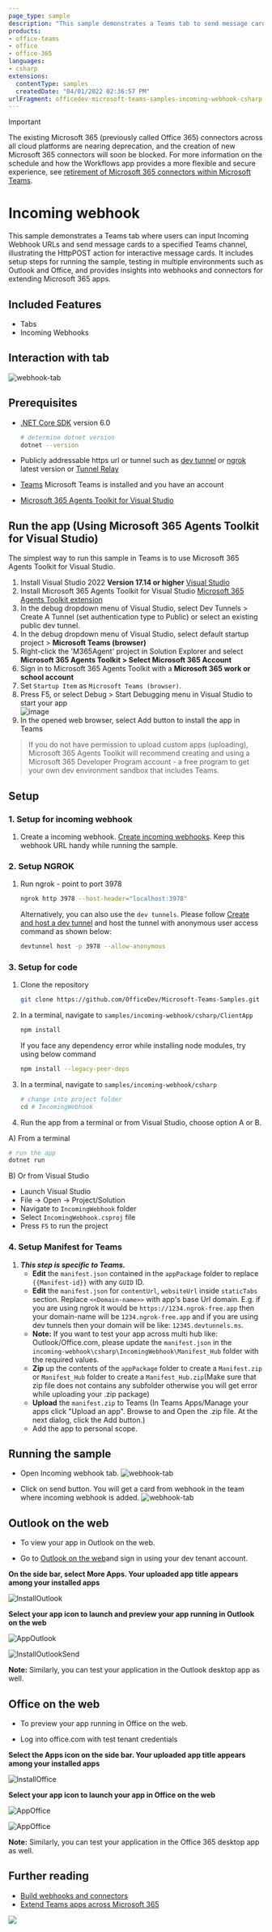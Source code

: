 ```yaml
---
page_type: sample
description: "This sample demonstrates a Teams tab to send message cards using Incoming Webhook, showcasing the HttpPOST action for interactive cards."
products:
- office-teams
- office
- office-365
languages:
- csharp
extensions:
  contentType: samples
  createdDate: "04/01/2022 02:36:57 PM"
urlFragment: officedev-microsoft-teams-samples-incoming-webhook-csharp
---
```


> [!IMPORTANT]
>
> The existing Microsoft 365 (previously called Office 365) connectors across all cloud platforms are nearing deprecation, and the creation of new Microsoft 365 connectors will soon be blocked. For more information on the schedule and how the Workflows app provides a more flexible and secure experience, see [retirement of Microsoft 365 connectors within Microsoft Teams](https://devblogs.microsoft.com/microsoft365dev/retirement-of-office-365-connectors-within-microsoft-teams/).

# Incoming webhook

This sample demonstrates a Teams tab where users can input Incoming Webhook URLs and send message cards to a specified Teams channel, illustrating the HttpPOST action for interactive message cards. It includes setup steps for running the sample, testing in multiple environments such as Outlook and Office, and provides insights into webhooks and connectors for extending Microsoft 365 apps.

## Included Features
* Tabs
* Incoming Webhooks

## Interaction with tab
![webhook-tab ](IncomingWebhook/Images/webhook-app.gif)


## Prerequisites

- [.NET Core SDK](https://dotnet.microsoft.com/download) version 6.0

  ```bash
  # determine dotnet version
  dotnet --version
  ```
- Publicly addressable https url or tunnel such as [dev tunnel](https://learn.microsoft.com/en-us/azure/developer/dev-tunnels/get-started?tabs=windows) or [ngrok](https://ngrok.com/) latest version or [Tunnel Relay](https://github.com/OfficeDev/microsoft-teams-tunnelrelay) 

- [Teams](https://teams.microsoft.com) Microsoft Teams is installed and you have an account

- [Microsoft 365 Agents Toolkit for Visual Studio](https://learn.microsoft.com/en-us/microsoftteams/platform/toolkit/toolkit-v4/install-teams-toolkit-vs?pivots=visual-studio-v17-7)

## Run the app (Using Microsoft 365 Agents Toolkit for Visual Studio)

The simplest way to run this sample in Teams is to use Microsoft 365 Agents Toolkit for Visual Studio.
1. Install Visual Studio 2022 **Version 17.14 or higher** [Visual Studio](https://visualstudio.microsoft.com/downloads/)
1. Install Microsoft 365 Agents Toolkit for Visual Studio [Microsoft 365 Agents Toolkit extension](https://learn.microsoft.com/en-us/microsoftteams/platform/toolkit/toolkit-v4/install-teams-toolkit-vs?pivots=visual-studio-v17-7)
1. In the debug dropdown menu of Visual Studio, select Dev Tunnels > Create A Tunnel (set authentication type to Public) or select an existing public dev tunnel.
1. In the debug dropdown menu of Visual Studio, select default startup project > **Microsoft Teams (browser)**
1. Right-click the 'M365Agent' project in Solution Explorer and select **Microsoft 365 Agents Toolkit > Select Microsoft 365 Account**
1. Sign in to Microsoft 365 Agents Toolkit with a **Microsoft 365 work or school account**
1. Set `Startup Item` as `Microsoft Teams (browser)`.
1. Press F5, or select Debug > Start Debugging menu in Visual Studio to start your app
    </br>![image](https://raw.githubusercontent.com/OfficeDev/TeamsFx/dev/docs/images/visualstudio/debug/debug-button.png)
1. In the opened web browser, select Add button to install the app in Teams
> If you do not have permission to upload custom apps (uploading), Microsoft 365 Agents Toolkit will recommend creating and using a Microsoft 365 Developer Program account - a free program to get your own dev environment sandbox that includes Teams.

## Setup

### 1. Setup for incoming webhook

1) Create a incoming webhook. [Create incoming webhooks](https://docs.microsoft.com/en-us/microsoftteams/platform/webhooks-and-connectors/how-to/add-incoming-webhook). Keep this webhook URL handy while running the sample.

### 2. Setup NGROK
1) Run ngrok - point to port 3978

   ```bash
   ngrok http 3978 --host-header="localhost:3978"
   ```  

   Alternatively, you can also use the `dev tunnels`. Please follow [Create and host a dev tunnel](https://learn.microsoft.com/en-us/azure/developer/dev-tunnels/get-started?tabs=windows) and host the tunnel with anonymous user access command as shown below:

   ```bash
   devtunnel host -p 3978 --allow-anonymous
   ```

### 3. Setup for code

1) Clone the repository
   ```bash
   git clone https://github.com/OfficeDev/Microsoft-Teams-Samples.git
   ```

1) In a terminal, navigate to `samples/incoming-webhook/csharp/ClientApp`

    ```bash
    npm install
    ```

    If you face any dependency error while installing node modules, try using below command

    ```bash
    npm install --legacy-peer-deps
    ```

1) In a terminal, navigate to `samples/incoming-webhook/csharp`

    ```bash
    # change into project folder
    cd # IncomingWebhook
    ```

1) Run the app from a terminal or from Visual Studio, choose option A or B.

  A) From a terminal

  ```bash
  # run the app
  dotnet run
  ```

  B) Or from Visual Studio

  - Launch Visual Studio
  - File -> Open -> Project/Solution
  - Navigate to `IncomingWebhook` folder
  - Select `IncomingWebhook.csproj` file
  - Press `F5` to run the project

### 4. Setup Manifest for Teams
1) __*This step is specific to Teams.*__
    - **Edit** the `manifest.json` contained in the  `appPackage` folder to replace `{{Manifest-id}}` with any `GUID` ID.
    - **Edit** the `manifest.json` for `contentUrl`, `websiteUrl` inside `staticTabs` section. Replace `<<Domain-name>>` with app's base Url domain. E.g. if you are using ngrok it would be `https://1234.ngrok-free.app` then your domain-name will be `1234.ngrok-free.app` and if you are using dev tunnels then your domain will be like: `12345.devtunnels.ms`.
    - **Note:** If you want to test your app across multi hub like: Outlook/Office.com, please update the `manifest.json` in the `incoming-webhook\csharp\IncomingWebhook\Manifest_Hub` folder with the required values.
    - **Zip** up the contents of the `appPackage` folder to create a `Manifest.zip` or `Manifest_Hub` folder to create a `Manifest_Hub.zip`(Make sure that zip file does not contains any subfolder otherwise you will get error while uploading your .zip package)
    - **Upload** the `manifest.zip` to Teams (In Teams Apps/Manage your apps click "Upload an app". Browse to and Open the .zip file. At the next dialog, click the Add button.)
    - Add the app to personal scope.


## Running the sample
- Open Incoming webhook tab.
![webhook-tab ](IncomingWebhook/Images/incoming-webhook-page.png)

- Click on send button. You will get a card from webhook in the team where incoming webhook is added.
![webhook-tab ](IncomingWebhook/Images/incoming-webhook-card.png)

## Outlook on the web

- To view your app in Outlook on the web.

- Go to [Outlook on the web](https://outlook.office.com/mail/)and sign in using your dev tenant account.

**On the side bar, select More Apps. Your uploaded app title appears among your installed apps**

![InstallOutlook](IncomingWebhook/Images/InstallOutlook.png)

**Select your app icon to launch and preview your app running in Outlook on the web**

![AppOutlook](IncomingWebhook/Images/AppOutlook.png)

![InstallOutlookSend](IncomingWebhook/Images/InstallOutlookSend.png)

**Note:** Similarly, you can test your application in the Outlook desktop app as well.

## Office on the web

- To preview your app running in Office on the web.

- Log into office.com with test tenant credentials

**Select the Apps icon on the side bar. Your uploaded app title appears among your installed apps**

![InstallOffice](IncomingWebhook/Images/InstallOffice.png)

**Select your app icon to launch your app in Office on the web**

![AppOffice](IncomingWebhook/Images/AppOffice.png)  

![AppOffice](IncomingWebhook/Images/InstallOfficeSend.png)

**Note:** Similarly, you can test your application in the Office 365 desktop app as well.

## Further reading

- [Build webhooks and connectors ](https://docs.microsoft.com/en-us/microsoftteams/platform/webhooks-and-connectors/what-are-webhooks-and-connectors)
- [Extend Teams apps across Microsoft 365](https://learn.microsoft.com/en-us/microsoftteams/platform/m365-apps/overview)

<img src="https://pnptelemetry.azurewebsites.net/microsoft-teams-samples/samples/incoming-webhook-csharp" />

